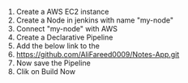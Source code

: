 1.  Create a AWS EC2 instance
2.  Create a Node in jenkins with name "my-node"
3.  Connect "my-node" with AWS
4.  Create a Declarative Pipeline
5.  Add the below link to the 
6.  https://github.com/AliFareed0009/Notes-App.git
7.  Now save the Pipeline
8.  Clik on Build Now
